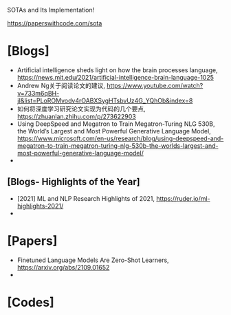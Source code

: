 SOTAs and Its Implementation!

https://paperswithcode.com/sota

# [Blogs]
+ Artificial intelligence sheds light on how the brain processes language, https://news.mit.edu/2021/artificial-intelligence-brain-language-1025
+ Andrew Ng关于阅读论文的建议, https://www.youtube.com/watch?v=733m6qBH-jI&list=PLoROMvodv4rOABXSygHTsbvUz4G_YQhOb&index=8
+ 如何将深度学习研究论文实现为代码的几个要点, https://zhuanlan.zhihu.com/p/273622903
+ Using DeepSpeed and Megatron to Train Megatron-Turing NLG 530B, the World’s Largest and Most Powerful Generative Language Model, https://www.microsoft.com/en-us/research/blog/using-deepspeed-and-megatron-to-train-megatron-turing-nlg-530b-the-worlds-largest-and-most-powerful-generative-language-model/
+ 

## [Blogs- Highlights of the Year]
+ [2021] ML and NLP Research Highlights of 2021, https://ruder.io/ml-highlights-2021/
+ 

# [Papers]
+ Finetuned Language Models Are Zero-Shot Learners, https://arxiv.org/abs/2109.01652
+ 

# [Codes]



